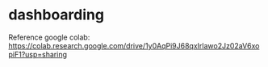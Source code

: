 # dashboarding

Reference google colab:
https://colab.research.google.com/drive/1y0AqPi9J68qxIrlawo2Jz02aV6xopiF1?usp=sharing

